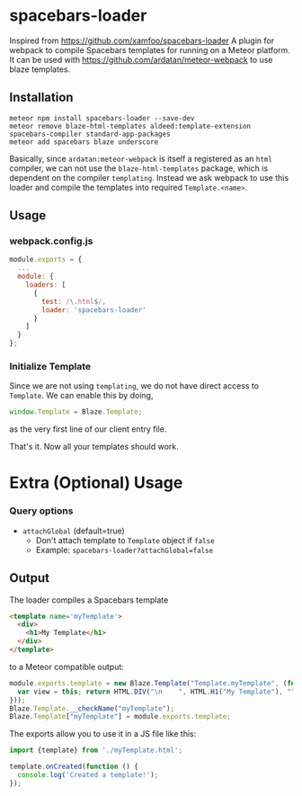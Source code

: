 # spacebars-loader

Inspired from https://github.com/xamfoo/spacebars-loader
A plugin for webpack to compile Spacebars templates for running on a Meteor platform. It can be used with https://github.com/ardatan/meteor-webpack to use blaze templates.


## Installation

```
meteor npm install spacebars-loader --save-dev
meteor remove blaze-html-templates aldeed:template-extension spacebars-compiler standard-app-packages
meteor add spacebars blaze underscore
```

Basically, since `ardatan:meteor-webpack` is itself a registered as an `html` compiler, we can not use the `blaze-html-templates` package, which is dependent on the compiler `templating`. Instead we ask webpack to use this loader and compile the templates into required `Template.<name>`.

## Usage

### webpack.config.js

```javascript
module.exports = {
  ...
  module: {
    loaders: [
      {
        test: /\.html$/,
        loader: 'spacebars-loader'
      }
    ]
  }
};
```

### Initialize Template

Since we are not using `templating`, we do not have direct access to `Template`. We can enable this by doing,

```javascript
window.Template = Blaze.Template;
```

as the very first line of our client entry file.

That's it. Now all your templates should work.


# Extra (Optional) Usage

### Query options

- `attachGlobal` (default=true)
  - Don't attach template to `Template` object if `false`
  - Example: `spacebars-loader?attachGlobal=false`

## Output

The loader compiles a Spacebars template

```html
<template name='myTemplate'>
  <div>
    <h1>My Template</h1>
  </div>
</template>
```

to a Meteor compatible output:

```javascript
module.exports.template = new Blaze.Template("Template.myTemplate", (function () {
  var view = this; return HTML.DIV("\n    ", HTML.H1("My Template"), "\n  ");
}));
Blaze.Template.__checkName("myTemplate");
Blaze.Template["myTemplate"] = module.exports.template;
```

The exports allow you to use it in a JS file like this:

```javascript
import {template} from './myTemplate.html';

template.onCreated(function () {
  console.log('Created a template!');
});
```
